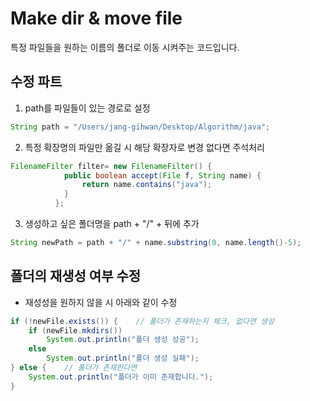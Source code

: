 # Make dir & move file
특정 파일들을 원하는 이름의 폴더로 이동 시켜주는 코드입니다.

## 수정 파트
1. path를 파일들이 있는 경로로 설정
```java
String path = "/Users/jang-gihwan/Desktop/Algorithm/java";
```
2. 특정 확장명의 파일만 옮길 시 해당 확장자로 변경 없다면 주석처리
```java
FilenameFilter filter= new FilenameFilter() {
            public boolean accept(File f, String name) {
                return name.contains("java");
            }
          };
```
3. 생성하고 싶은 폴더명을 path + "/" + 뒤에 추가
```java
String newPath = path + "/" + name.substring(0, name.length()-5);
```
## 폴더의 재생성 여부 수정
- 재성성을 원하지 않을 시 아래와 같이 수정
```java
if (!newFile.exists()) {	// 폴더가 존재하는지 체크, 없다면 생성
	if (newFile.mkdirs())
		System.out.println("폴더 생성 성공");
	else
		System.out.println("폴더 생성 실패");
} else {	// 폴더가 존재한다면
	System.out.println("폴더가 이미 존재합니다.");
}
```